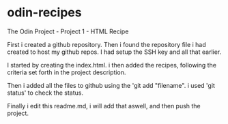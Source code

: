 # odin-recipes
The Odin Project - Project 1 - HTML Recipe 

First i created a github repository. Then i found the repository file i had created to host my github repos. I had setup the SSH key and all that earlier. 

I started by creating the index.html. i then added the recipes, following the criteria set forth in the project description. 

Then i added all the files to github using the 'git add "filename". 
i used 'git status' to check the status. 

Finally i edit this readme.md, i will add that aswell, and then push the project. 
